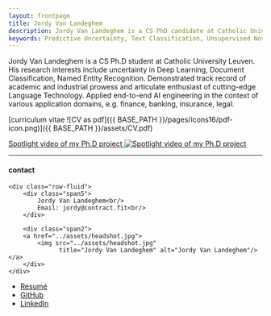 ```yaml
---
layout: frontpage
title: Jordy Van Landeghem
description: Jordy Van Landeghem is a CS PhD candidate at Catholic University Leuven. 
keywords: Predictive Uncertainty, Text Classification, Unsupervised Novelty Detection, Monte Carlo Dropout
---
```


Jordy Van Landeghem is a CS Ph.D student at Catholic University Leuven. His research interests include uncertainty in Deep Learning, Document Classification, Named Entity Recognition.
Demonstrated track record of academic and industrial prowess and articulate enthusiast of cutting-edge Language Technology. Applied end-to-end AI engineering in the context of various application domains, e.g. finance, banking, insurance, legal. 

[curriculum vitae ![CV as pdf]({{ BASE_PATH }}/pages/icons16/pdf-icon.png)]({{ BASE_PATH }}/assets/CV.pdf)<br/>


[Spotlight video of my Ph.D project ![Spotlight video of my Ph.D project](https://img.youtube.com/vi/HYd_afHn3DU/maxresdefault.jpg)](https://youtu.be/HYd_afHn3DU)

---
<!---  https://marisacarlos.com/pages/create-simple-academic-website --->


<div class="container">
<h4><a name="contact"></a>contact</h4>

    <div class="row-fluid">
        <div class="span5">
            Jordy Van Landeghem<br/>
            Email: jordy@contract.fit<br/>
        </div>

        <div class="span2">
        <a href="../assets/headshot.jpg">
            <img src="../assets/headshot.jpg"
                  title="Jordy Van Landeghem" alt="Jordy Van Landeghem"/></a>
        </div>
    </div>
</div>

<div class="navbar">
  <div class="navbar-inner">
      <ul class="nav">
          <li><a href="{{ BASE_PATH }}/assets/CV.pdf">Resumé</a></li>
          <li><a href="https://github.com/jordy-vl">GitHub</a></li>
          <li><a href="https://www.linkedin.com/in/jordy-van-landeghem-3b1166b3/">LinkedIn</a></li>
      </ul>
  </div>
</div>